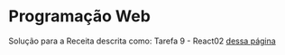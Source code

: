 # Programação Web

Solução para a Receita descrita como: Tarefa 9 - React02
[dessa página](https://sites.google.com/view/fabricio10/p%C3%A1gina-inicial/cursos/pweb/receita-react-02)
